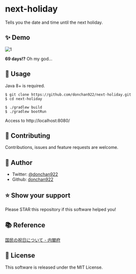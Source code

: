 # next-holiday
Tells you the date and time until the next holiday.

## ✨ Demo
![1](https://user-images.githubusercontent.com/31620041/57206445-b3c73a80-7000-11e9-9e07-7b7454e086a3.gif)

**69 days!?** Oh my god...

## 🚀 Usage
Java 8+ is required.

```
$ git clone https://github.com/donchan922/next-holiday.git
$ cd next-holiday

$ ./gradlew build
$ ./gradlew bootRun
```

Access to http://localhost:8080/

## 🤝 Contributing
Contributions, issues and feature requests are welcome.

## 👤 Author
- Twitter: [@donchan922](https://twitter.com/donchan922)
- Github: [donchan922](https://github.com/donchan922)

## ⭐️ Show your support
Please STAR this repository if this software helped you!

## 📚 Reference
[国民の祝日について - 内閣府](https://www8.cao.go.jp/chosei/shukujitsu/gaiyou.html?PHPSESSID=013ef321a0aea2e19e3937010efdf4e3)

## 📝 License
This software is released under the MIT License.
